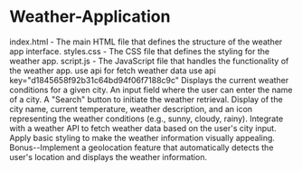 # Weather-Application
index.html - The main HTML file that defines the structure of the weather app interface.
styles.css - The CSS file that defines the styling for the weather app.
script.js - The JavaScript file that handles the functionality of the weather app.
use api for fetch weather data use api key="d1845658f92b31c64bd94f06f7188c9c"
Displays the current weather conditions for a given city. An input field where the user can enter the name of a city.
A "Search" button to initiate the weather retrieval.
Display of the city name, current temperature, weather description, and an icon representing the weather conditions (e.g., sunny, cloudy, rainy).
Integrate with a weather API to fetch weather data based on the user's city input.
Apply basic styling to make the weather information visually appealing.
Bonus--Implement a geolocation feature that automatically detects the user's location and displays the weather information.

